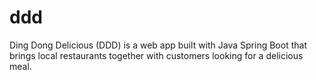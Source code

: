 # ddd
Ding Dong Delicious (DDD) is a web app built with Java Spring Boot that brings local restaurants together with customers looking for a delicious meal.
